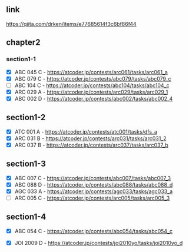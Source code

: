 ## link
https://qiita.com/drken/items/e77685614f3c6bf86f44

## chapter2
### section1-1
- [x] ABC 045 C - https://atcoder.jp/contests/arc061/tasks/arc061_a
- [x] ABC 079 C - https://atcoder.jp/contests/abc079/tasks/abc079_c
- [ ] ABC 104 C - https://atcoder.jp/contests/abc104/tasks/abc104_c
- [x] ARC 029 A - https://atcoder.jp/contests/arc029/tasks/arc029_1
- [x] ABC 002 D - https://atcoder.jp/contests/abc002/tasks/abc002_4

## section1-2
- [x] ATC 001 A - https://atcoder.jp/contests/atc001/tasks/dfs_a
- [x] ARC 031 B - https://atcoder.jp/contests/arc031/tasks/arc031_2
- [x] ARC 037 B - https://atcoder.jp/contests/arc037/tasks/arc037_b

## section1-3
- [x] ABC 007 C - https://atcoder.jp/contests/abc007/tasks/abc007_3
- [x] ABC 088 D - https://atcoder.jp/contests/abc088/tasks/abc088_d
- [x] AGC 033 A - https://atcoder.jp/contests/agc033/tasks/agc033_a
- [ ] ARC 005 C - https://atcoder.jp/contests/arc005/tasks/arc005_3

## section1-4
- [x] ABC 054 C - https://atcoder.jp/contests/abc054/tasks/abc054_c
- [x] JOI 2009 D - https://atcoder.jp/contests/joi2010yo/tasks/joi2010yo_d

